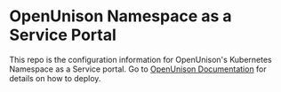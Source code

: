 # OpenUnison Namespace as a Service Portal

This repo is the configuration information for OpenUnison's Kubernetes Namespace as a Service portal.  Go to [OpenUnison Documentation](https://openunison.github.io/) for details on how to deploy.